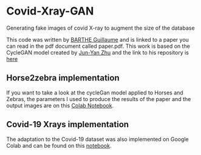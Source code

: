 # Covid-Xray-GAN
Generating fake images of covid X-ray to augment the size of the database

This code was written by [BARTHE Guillaume](https://github.com/Guillaume-Barthe/) and is linked to a paper you can read in the pdf document called paper.pdf. This work is based on the CycleGAN model created by [Jun-Yan Zhu](https://github.com/junyanz) and the link to his repository is [here](https://github.com/junyanz/pytorch-CycleGAN-and-pix2pix/) 

## Horse2zebra implementation

If you want to take a look at the cycleGan model applied to Horses and Zebras, the parameters I used to produce the results of the paper and the output images are on this [Colab Notebook](https://colab.research.google.com/github/Guillaume-Barthe/Covid-Xray-GAN/blob/main/CycleGAN_horses.ipynb).

## Covid-19 Xrays implementation

The adaptation to the Covid-19 dataset was also implemented on Google Colab and can be found on this [notebook](https://colab.research.google.com/github/Guillaume-Barthe/Covid-Xray-GAN/blob/main/cyclegan_covid.ipynb).
